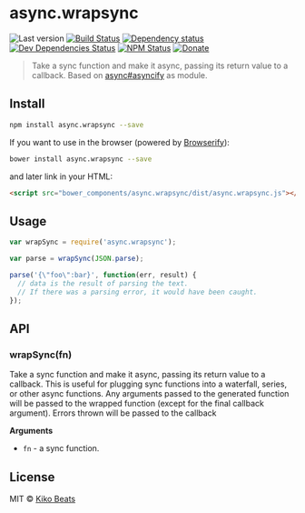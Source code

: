 # async.wrapsync

![Last version](https://img.shields.io/github/tag/Kikobeats/async.wrapsync.svg?style=flat-square)
[![Build Status](http://img.shields.io/travis/Kikobeats/async.wrapsync/master.svg?style=flat-square)](https://travis-ci.org/Kikobeats/async.wrapsync)
[![Dependency status](http://img.shields.io/david/Kikobeats/async.wrapsync.svg?style=flat-square)](https://david-dm.org/Kikobeats/async.wrapsync)
[![Dev Dependencies Status](http://img.shields.io/david/dev/Kikobeats/async.wrapsync.svg?style=flat-square)](https://david-dm.org/Kikobeats/async.wrapsync#info=devDependencies)
[![NPM Status](http://img.shields.io/npm/dm/async.wrapsync.svg?style=flat-square)](https://www.npmjs.org/package/async.wrapsync)
[![Donate](https://img.shields.io/badge/donate-paypal-blue.svg?style=flat-square)](https://paypal.me/kikobeats)

> Take a sync function and make it async, passing its return value to a callback. Based on [async#asyncify](https://github.com/caolan/async#asyncifyfunc) as module.

## Install

```bash
npm install async.wrapsync --save
```

If you want to use in the browser (powered by [Browserify](http://browserify.org/)):

```bash
bower install async.wrapsync --save
```

and later link in your HTML:

```html
<script src="bower_components/async.wrapsync/dist/async.wrapsync.js"></script>
```

## Usage

```js
var wrapSync = require('async.wrapsync');

var parse = wrapSync(JSON.parse);

parse('{\"foo\":bar}', function(err, result) {
  // data is the result of parsing the text.
  // If there was a parsing error, it would have been caught.
});
```

## API

### wrapSync(fn)

Take a sync function and make it async, passing its return value to a callback. This is useful for plugging sync functions into a waterfall, series, or other async functions. Any arguments passed to the generated function will be passed to the wrapped function (except for the final callback argument). Errors thrown will be passed to the callback

__Arguments__

* `fn` - a sync function.

## License

MIT © [Kiko Beats](http://kikobeats.com)
